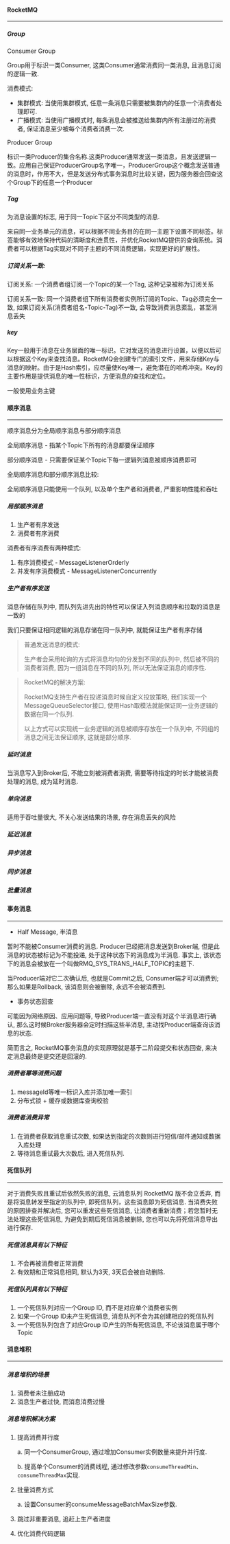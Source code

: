 #### RocketMQ

---

##### Group

Consumer Group

Group用于标识一类Consumer, 这类Consumer通常消费同一类消息, 且消息订阅的逻辑一致.

消费模式:

- 集群模式: 当使用集群模式, 任意一条消息只需要被集群内的任意一个消费者处理即可.
- 广播模式: 当使用广播模式时, 每条消息会被推送给集群内所有注册过的消费者, 保证消息至少被每个消费者消费一次.

Producer Group

标识一类Producer的集合名称.这类Producer通常发送一类消息，且发送逻辑一致。应用自己保证ProducerGroup名字唯一，ProducerGroup这个概念发送普通的消息时，作用不大，但是发送分布式事务消息时比较关键，因为服务器会回查这个Group下的任意一个Producer

##### Tag

为消息设置的标志, 用于同一Topic下区分不同类型的消息. 

来自同一业务单元的消息，可以根据不同业务目的在同一主题下设置不同标签。标签能够有效地保持代码的清晰度和连贯性，并优化RocketMQ提供的查询系统。消费者可以根据Tag实现对不同子主题的不同消费逻辑，实现更好的扩展性。

##### 订阅关系一致:

订阅关系: 一个消费者组订阅一个Topic的某一个Tag, 这种记录被称为订阅关系

订阅关系一致: 同一个消费者组下所有消费者实例所订阅的Topic、Tag必须完全一致, 如果订阅关系(消费者组名-Topic-Tag)不一致, 会导致消费消息紊乱，甚至消息丢失

##### key

Key一般用于消息在业务层面的唯一标识。它对发送的消息进行设置，以便以后可以根据这个Key来查找消息。RocketMQ会创建专门的索引文件，用来存储Key与消息的映射。由于是Hash索引，应尽量使Key唯一，避免潜在的哈希冲突。Key的主要作用是提供消息的唯一性标识，方便消息的查找和定位。

一般使用业务主键

#### 顺序消息

---

顺序消息分为全局顺序消息与部分顺序消息

全局顺序消息 - 指某个Topic下所有的消息都要保证顺序

部分顺序消息 - 只需要保证某个Topic下每一逻辑列消息被顺序消费即可

全局顺序消息和部分顺序消息比较:

全局顺序消息只能使用一个队列, 以及单个生产者和消费者, 严重影响性能和吞吐

##### 局部顺序消息

1. 生产者有序发送
2. 消费者有序消费

消费者有序消费有两种模式:

1. 有序消费模式 - MessageListenerOrderly
2. 并发有序消费模式 - MessageListenerConcurrently

##### 生产者有序发送

消息存储在队列中, 而队列先进先出的特性可以保证入列消息顺序和拉取的消息是一致的

我们只要保证相同逻辑的消息存储在同一队列中, 就能保证生产者有序存储

> 普通发送消息的模式:
>
> 生产者会采用轮询的方式将消息均匀的分发到不同的队列中, 然后被不同的消费者消费, 因为一组消息在不同的队列, 所以无法保证消息的顺序性.

> RocketMQ的解决方案:
>
> RocketMQ支持生产者在投递消息时候自定义投放策略, 我们实现一个MessageQueueSelector接口, 使用Hash取模法就能保证同一业务逻辑的数据在同一个队列.
>
> 以上方式可以实现统一业务逻辑的消息被顺序存放在一个队列中, 不同组的消息之间无法保证顺序, 这就是部分顺序. 

##### 延时消息

当消息写入到Broker后, 不能立刻被消费者消费, 需要等待指定的时长才能被消费处理的消息, 成为延时消息.

##### 单向消息

适用于吞吐量很大, 不关心发送结果的场景, 存在消息丢失的风险

##### 延迟消息

##### 异步消息

##### 同步消息

##### 批量消息

#### 事务消息

---

- Half Message, 半消息

暂时不能被Consumer消费的消息. Producer已经把消息发送到Broker端, 但是此消息的状态被标记为不能投递, 处于这种状态下的消息成为半消息. 事实上, 该状态下的消息会被放在一个叫做RMQ_SYS_TRANS_HALF_TOPIC的主题下.

当Producer端对它二次确认后, 也就是Commit之后, Consumer端才可以消费到; 那么如果是Rollback, 该消息则会被删除, 永远不会被消费到.

- 事务状态回查

可能因为网络原因、应用问题等, 导致Producer端一直没有对这个半消息进行确认, 那么这时候Broker服务器会定时扫描这些半消息, 主动找Producer端查询该消息的状态.

简而言之, RocketMQ事务消息的实现原理就是基于二阶段提交和状态回查, 来决定消息最终是提交还是回滚的.

##### 消费者幂等消费问题

1. messageId等唯一标识入库并添加唯一索引
2. 分布式锁 + 缓存或数据库查询校验

##### 消费者消费异常

1. 在消费者获取消息重试次数, 如果达到指定的次数则进行短信/邮件通知或数据入库处理
2. 等待消息重试最大次数后, 进入死信队列.

#### 死信队列

---

对于消费失败且重试后依然失败的消息,  云消息队列 RocketMQ 版不会立丢弃, 而是将消息转发至指定的队列中, 即死信队列，这些消息即为死信消息. 当消费失败的原因排查并解决后, 您可以重发这些死信消息, 让消费者重新消费；若您暂时无法处理这些死信消息, 为避免到期后死信消息被删除, 您也可以先将死信消息导出进行保存.

##### 死信消息具有以下特征

1. 不会再被消费者正常消费
2. 有效期和正常消息相同, 默认为3天, 3天后会被自动删除.

##### 死信队列具有以下特征

1. 一个死信队列对应一个Group ID, 而不是对应单个消费者实例
2. 如果一个Group ID未产生死信消息, 消息队列不会为其创建相应的死信队列
3. 一个死信队列包含了对应Group ID产生的所有死信消息, 不论该消息属于哪个Topic

#### 消息堆积

---

##### 消息堆积的场景

1. 消费者未注册成功
2. 消息生产者过快, 而消息消费过慢

##### 消息堆积解决方案

1. 提高消费并行度

   a. 同一个ConsumerGroup, 通过增加Consumer实例数量来提升并行度.

   b. 提高单个Consumer的消费线程, 通过修改参数`consumeThreadMin`、`consumeThreadMax`实现.

2. 批量消费方式

   a. 设置Consumer的consumeMessageBatchMaxSize参数.

3. 跳过非重要消息, 追赶上生产者进度

4. 优化消费代码逻辑













































